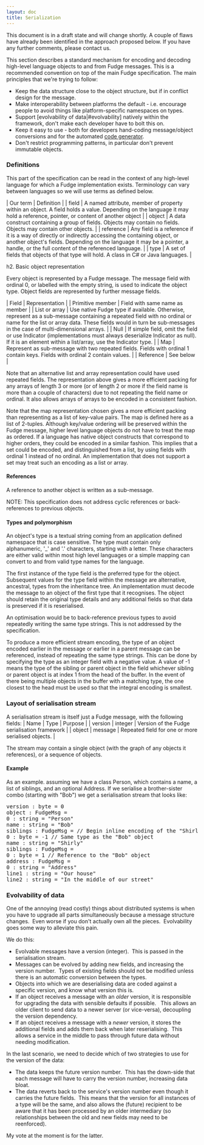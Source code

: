 ```yaml
---
layout: doc
title: Serialization
---
```


This document is in a draft state and will change shortly. 
A couple of flaws have already been identified in the approach proposed below. 
If you have any further comments, please contact us.

This section describes a standard mechanism for encoding and decoding high-level language objects to 
and from Fudge messages. This is a recommended convention on top of the main Fudge specification. 
The main principles that we're trying to follow:

* Keep the data structure close to the object structure, but if in conflict design for the message.
* Make interoperability between platforms the default - i.e. encourage people to avoid things like platform-specific namespaces on types.
* Support [evolvability of data|#evolvability] natively within the framework, don't make each developer have to bolt this on.
* Keep it easy to use - both for developers hand-coding message/object conversions and for the automated [code generator](fudge-proto.html).
* Don't restrict programming patterns, in particular don't prevent immutable objects.

### Definitions

This part of the specification can be read in the context of any high-level language for which a 
Fudge implementation exists. Terminology can vary between languages so we will use terms as defined below.

| Our term | Definition |
| field | A named attribute, member of property within an object. A field holds a value. Depending on the language it may hold a reference, pointer, or content of another object |
| object | A data construct containing a group of fields. Objects may contain no fields. Objects may contain other objects. |
| reference | Any field is a reference if it is a way of directly or indirectly accessing the containing object, or another object's fields. Depending on the language it may be a pointer, a handle, or the full content of the referenced language. |
| type | A set of fields that objects of that type will hold. A class in C# or Java languages. |

h2. Basic object representation

Every object is represented by a Fudge message. The message field with ordinal 0, or labelled with the 
empty string, is used to indicate the object type. Object fields are represented by further message fields.

| Field | Representation |
| Primitive member | Field with same name as member |
| List or array | Use native Fudge type if available. Otherwise, represent as a sub-message containing a repeated field with no ordinal or name for the list or array data. These fields would in turn be sub-messages in the case of multi-dimensional arrays. |
| Null | If simple field, omit the field or use Indicator (implementations must always deserialize Indicator as null). If it is an element within a list/array, use the Indicator type. |
| Map | Represent as sub-message with two repeated fields. Fields with ordinal 1 contain keys. Fields with ordinal 2 contain values. |
| Reference  | See below |

Note that an alternative list and array representation could have used repeated fields. 
The representation above gives a more efficient packing for any arrays of length 3 or more 
(or of length 2 or more if the field name is more than a couple of characters) due to not repeating the 
field name or ordinal. It also allows arrays of arrays to be encoded in a consistent fashion.

Note that the map representation chosen gives a more efficient packing than representing as a list of key-value pairs. 
The map is defined here as a list of 2-tuples. Although key/value ordering will be preserved within the Fudge 
message, higher level language objects do not have to treat the map as ordered. 
If a language has native object constructs that correspond to higher orders, they could be encoded in a similar fashion. 
This implies that a set could be encoded, and distinguished from a list, by using fields with ordinal 1 instead of no ordinal. 
An implementation that does not support a set may treat such an encoding as a list or array.

#### References

A reference to another object is written as a sub-message.

NOTE: This specification does not address cyclic references or back-references to previous objects.

#### Types and polymorphism

An object's type is a textual string coming from an application defined namespace that is case sensitive. 
The type must contain only alphanumeric, '_' and '.' characters, starting with a letter. 
These characters are either valid within most high level languages or a simple mapping can convert to and 
from valid type names for the language.

The first instance of the type field is the preferred type for the object. Subsequent values for the type field 
within the message are alternative, ancestral, types from the inheritance tree. An implementation must decode 
the message to an object of the first type that it recognises. The object should retain the original type 
details and any additional fields so that data is preserved if it is reserialised.

An optimisation would be to back-reference previous types to avoid repeatedly writing the same type strings. 
This is not addressed by the specification.

To produce a more efficient stream encoding, the type of an object encoded earlier in the message or earlier 
in a parent message can be referenced, instead of repeating the same type strings. 
This can be done by specifying the type as an integer field with a negative value. 
A value of -1 means the type of the sibling or parent object in the field whichever 
sibling or parent object is at index 1 from the head of the buffer. 
In the event of there being multiple objects in the buffer with a matching type, 
the one closest to the head must be used so that the integral encoding is smallest.


### Layout of serialisation stream

A serialisation stream is itself just a Fudge message, with the following fields:
| Name | Type | Purpose |
| version | integer | Version of the Fudge serialisation framework |
| object | message | Repeated field for one or more serialised objects. |

The stream may contain a single object (with the graph of any objects it references), or a sequence of objects.

#### Example

As an example. assuming we have a class Person, which contains a name, a list of siblings, and an optional Address. 
If we serialise a brother-sister combo (starting with "Bob") we get a serialisation stream that looks like:

<pre>
version : byte = 0
object : FudgeMsg =
0 : string = "Person"
name : string = "Bob"
siblings : FudgeMsg = // Begin inline encoding of the "Shirly" object
0 : byte = -1 // Same type as the "Bob" object
name : string = "Shirly"
siblings : FudgeMsg =
0 : byte = 1 // Reference to the "Bob" object
address : FudgeMsg =
0 : string = "Address"
line1 : string = "Our house"
line2 : string = "In the middle of our street"
</pre>


### Evolvability of data

One of the annoying (read costly) things about distributed systems is when you have to upgrade all parts 
simultaneously because a message structure changes.&nbsp; Even worse if you don't actually own all the 
pieces.&nbsp; Evolvability goes some way to alleviate this pain.

We do this:

* Evolvable messages have a version (integer).&nbsp; This is passed in the serialisation stream.
* Messages can be evolved by adding new fields, and increasing the version number.&nbsp; Types of existing fields 
should not be modified unless there is an automatic conversion between the types.
* Objects into which we are deserialising data are coded against a specific version, and know what version this is.
* If an object receives a message with an _older_ version, it is responsible for upgrading the data with sensible 
defaults if possible.&nbsp;&nbsp; This allows an older client to send data to a newer server (or vice-versa), 
decoupling the version dependency.
* If an object receives a message with a _newer_ version, it stores the additional fields and adds them back when 
later reserialising.&nbsp; This allows a service in the middle to pass through future data without needing modification.

In the last scenario, we need to decide which of two strategies to use for the version of the data:

* The data keeps the future version number.&nbsp; This has the down-side that each message will have to carry the 
version number, increasing data bloat.
* The data reverts back to the service's version number even though it carries the future fields.&nbsp; 
This means that the version for all instances of a type will be the same, and also allows the (future) 
recipient to be aware that it has been processed by an older intermediary (so relationships between the 
old and new fields may need to be reenforced).

My vote at the moment is for the latter.
